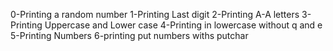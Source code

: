 0-Printing a random number
1-Printing Last digit
2-Printing A-A letters
3-Printing Uppercase and Lower case
4-Printing in lowercase without q and e
5-Printing Numbers
6-printing put numbers withs putchar
